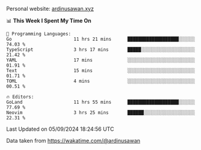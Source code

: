 Personal website: [ardinusawan.xyz](https://ardinusawan.xyz)

<!--START_SECTION:waka-->
📊 **This Week I Spent My Time On** 

```text
💬 Programming Languages: 
Go                       11 hrs 21 mins      ███████████████████░░░░░░   74.03 % 
TypeScript               3 hrs 17 mins       █████░░░░░░░░░░░░░░░░░░░░   21.42 % 
YAML                     17 mins             ░░░░░░░░░░░░░░░░░░░░░░░░░   01.91 % 
Text                     15 mins             ░░░░░░░░░░░░░░░░░░░░░░░░░   01.71 % 
TOML                     4 mins              ░░░░░░░░░░░░░░░░░░░░░░░░░   00.51 % 

🔥 Editors: 
GoLand                   11 hrs 55 mins      ███████████████████░░░░░░   77.69 % 
Neovim                   3 hrs 25 mins       ██████░░░░░░░░░░░░░░░░░░░   22.31 % 
```


 Last Updated on 05/09/2024 18:24:56 UTC
<!--END_SECTION:waka-->
Data taken from https://wakatime.com/@ardinusawan
